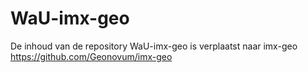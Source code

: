 # WaU-imx-geo

De inhoud van de repository WaU-imx-geo is verplaatst naar imx-geo
https://github.com/Geonovum/imx-geo

<meta http-equiv="refresh" content="3;https://github.com/Geonovum/imx-geo"/>

